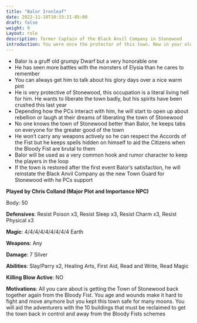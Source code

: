 ```yaml
---
title: "Balor Ironleaf"
date: 2022-11-10T10:33:21-05:00
draft: false
weight: 9
Layout: role
description: former Captain of the Black Anvil Company in Stonewood
introduction: You were once the protector of this town. Now in your olden age you are not the Dwarf you once were. Before you would have died before these filthy Bloody Fist scum plagued your walls. But your life has been hard since the occupation set in and the execution of the Black Anvil Company, more importantly the grim executions of you friends.
---
```




- Balor is a gruff old grumpy Dwarf but a very honorable one
- He has seen more battles with the monsters of Elysia than he cares to remember
- You can always get him to talk about his glory days over a nice warm pint
- He is very protective of Stonewood, this occupation is a literal living hell for him. He wants to liberate the town badly, but his spirits have been crushed this last year
- Depending how the PCs interact with him, he will start to open up about rebellion or laugh at their dreams of liberating the town of Stonewood
- No one knows the town of Stonewood better than Balor, he keeps tabs on everyone for the greater good of the town
- He won’t carry any weapons actively so he can respect the Accords of the Fist but he keeps spells hidden on himself to aid the Citizens when the Bloody Fist are brutal to them
- Balor will be used as a very common hook and rumor character to keep the players in the loop
- If the town is restored after the first event Balor’s satisfaction, he will reinstate the Black Anvil Company as the new Town Guard for Stonewood with he PCs support

**Played by Chris Colland (Major Plot and Importance NPC)**

Body: 50

**Defensives**: Resist Poison x3, Resist Sleep x3, Resist Charm x3, Resist Physical x3

**Magic**: 4/4/4/4/4/4/4/4/4 Earth

**Weapons**: Any

**Damage**: 7 Silver

**Abilities**: Slay/Parry x2, Healing Arts, First Aid, Read and Write, Read Magic

**Killing Blow Active**: NO 

**Motivations**: All you care about is getting the Town of Stonewood back together again from the Bloody Fist. You age and wounds make it hard to fight and move anymore but you kept this town safe for many moons. You will aid the adventurers with the 10 buildings that must be reclaimed to get the town back in control and away from the Bloody Fists schemes
